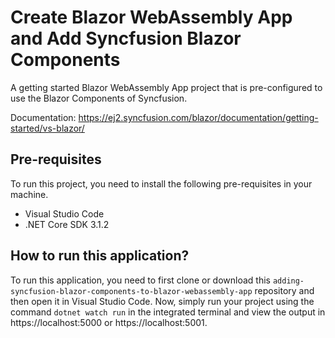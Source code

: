 # Create Blazor WebAssembly App and Add Syncfusion Blazor Components
A getting started Blazor WebAssembly App project that is pre-configured to use the Blazor Components of Syncfusion.

Documentation: https://ej2.syncfusion.com/blazor/documentation/getting-started/vs-blazor/

## Pre-requisites
To run this project, you need to install the following pre-requisites in your machine.
* Visual Studio Code
* .NET Core SDK 3.1.2

## How to run this application?
To run this application, you need to first clone or download this `adding-syncfusion-blazor-components-to-blazor-webassembly-app` repository and then open it in Visual Studio Code. Now, simply run your project using the command `dotnet watch run` in the integrated terminal and view the output in https://localhost:5000 or https://localhost:5001.

